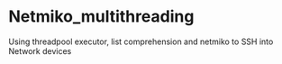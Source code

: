 # Netmiko_multithreading
Using threadpool executor, list comprehension and netmiko to SSH into Network devices 
